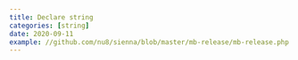 ```yaml
---
title: Declare string
categories: [string]
date: 2020-09-11
example: //github.com/nu8/sienna/blob/master/mb-release/mb-release.php
---
```

